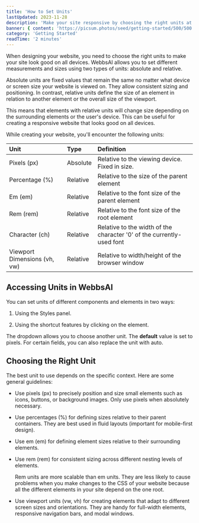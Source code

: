 ```yaml
---
title: 'How to Set Units'
lastUpdated: 2023-11-28
description: 'Make your site responsive by choosing the right units at the right place'
banner: { content: 'https://picsum.photos/seed/getting-started/500/500' }
category: 'Getting Started'
readTime: '2 minutes'
---
```



When designing your website, you need to choose the right units to make your site look good on all devices. WebbsAI allows you to set different measurements and sizes using two types of units: absolute and relative.




Absolute units are fixed values that remain the same no matter what device or screen size your website is viewed on. They allow consistent sizing and positioning. In contrast, relative units define the size of an element in relation to another element or the overall size of the viewport.


This means that elements with relative units will change size depending on the surrounding elements or the user's device. This can be useful for creating a responsive website that looks good on all devices.


While creating your website, you'll encounter the following units:


|  Unit | Type | Definition  |
| :------------ | :------------ |:------------ |
| Pixels (px)  |Absolute | Relative to the viewing device. Fixed in size.  |
| Percentage (%) |Relative |  Relative to the size of the parent element  |
| Em (em)  | Relative | Relative to the font size of the parent element  |
|  Rem (rem) |Relative |  Relative to the font size of the root element  |
|  Character (ch) | Relative | Relative to the width of the character '0' of the currently-used font |
|  Viewport Dimensions (vh, vw)|Relative |  Relative to width/height of the browser window |




## Accessing Units in WebbsAI
You can set units of different components and elements in two ways:


1. Using the Styles panel.


2. Using the shortcut features by clicking on the element.


The dropdown allows you to choose another unit. The **default** value is set to pixels.
For certain fields, you can also replace the unit with auto.


## Choosing the Right Unit
The best unit to use depends on the specific context. Here are some general guidelines:


- Use pixels (px) to precisely position and size small elements such as icons, buttons, or background images. Only use pixels when absolutely necessary.
- Use percentages (%) for defining sizes relative to their parent containers. They are best used in fluid layouts (important for mobile-first design).
- Use em (em) for defining element sizes relative to their surrounding elements.
- Use rem (rem) for consistent sizing across different nesting levels of elements.


    Rem units are more scalable than em units. They are less likely to cause problems when you make changes to the CSS of your website because all the different elements in your site depend on the one root.


- Use viewport units (vw, vh) for creating elements that adapt to different screen sizes and orientations. They are handy for full-width elements, responsive navigation bars, and modal windows.



